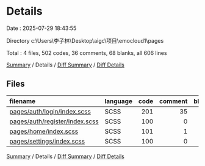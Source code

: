 # Details

Date : 2025-07-29 18:43:55

Directory c:\\Users\\李子林\\Desktop\\aigc\\项目\\emocloud1\\pages

Total : 4 files,  502 codes, 36 comments, 68 blanks, all 606 lines

[Summary](results.md) / Details / [Diff Summary](diff.md) / [Diff Details](diff-details.md)

## Files
| filename | language | code | comment | blank | total |
| :--- | :--- | ---: | ---: | ---: | ---: |
| [pages/auth/login/index.scss](/pages/auth/login/index.scss) | SCSS | 201 | 35 | 18 | 254 |
| [pages/auth/register/index.scss](/pages/auth/register/index.scss) | SCSS | 100 | 0 | 15 | 115 |
| [pages/home/index.scss](/pages/home/index.scss) | SCSS | 101 | 1 | 16 | 118 |
| [pages/settings/index.scss](/pages/settings/index.scss) | SCSS | 100 | 0 | 19 | 119 |

[Summary](results.md) / Details / [Diff Summary](diff.md) / [Diff Details](diff-details.md)